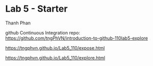 # Lab 5 - Starter
Thanh Phan 

github Continuous Integration repo: https://github.com/tngPhVN/introduction-to-github-110lab5-explore

https://tngphvn.github.io/Lab5_110/expose.html

https://tngphvn.github.io/Lab5_110/explore.html 